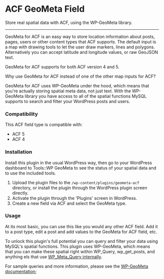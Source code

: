 # ACF GeoMeta Field

Store real spatial data with ACF, using the WP-GeoMeta library.

---------------------------------------------------------------------------

GeoMeta for ACF is an easy way to store location information about posts, pages,
users or other content types that ACF supports. The default input is a map
with drawing tools to let the user draw markers, lines and polygons.
Alternatively you can accept latitude and longitude values, or raw GeoJSON
text.

GeoMeta for ACF supports for both ACF version 4  and 5.

Why use GeoMeta for ACF instead of one of the other map inputs for ACF? 

GeoMeta for ACF uses WP-GeoMeta under the hood, which means that you're
actually storing spatial meta data, not just text. With the WP-GeoMeta library
you have access to all of the spatial functions MySQL supports to search and
filter your WordPress posts and users. 

### Compatibility

This ACF field type is compatible with:
* ACF 5
* ACF 4

### Installation

Install this plugin in the usual WordPress way, then go to your WordPress
dashboard to Tools::WP GeoMeta to see the status of your spatial data and
to use the included tools.

1. Upload the plugin files to the `/wp-content/plugins/geometa-acf` directory,
	or install the plugin through the WordPress plugin screen directly.
2. Activate the plugin through the 'Plugins' screen in WordPress.
3. Create a new field via ACF and select the GeoMeta type.

### Usage

At its most basic, you can use this like you would any other ACF field. Add it to a post type, edit a post and add values to the GeoMeta for ACF field, etc.

To unlock this plugin's full potential you can query and filter your data using MySQL's spatial functions. This plugin uses WP-GeoMeta, which means that you can make these spatial right within WP_Query, wp_get_posts, and anything els that use [WP_Meta_Query internally](https://codex.wordpress.org/Class_Reference/WP_Meta_Query). 

For sample queries and more information, please see the [WP-GeoMeta
documentation](https://github.com/cimburadotcom/wp-geometa);
